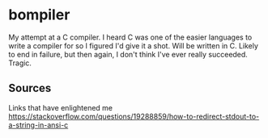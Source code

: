 # bompiler

My attempt at a C compiler. I heard C was one of the easier languages to write
a compiler for so I figured I'd give it a shot. Will be written in C. Likely
to end in failure, but then again, I don't think I've ever really succeeded.
Tragic.

## Sources
Links that have enlightened me
https://stackoverflow.com/questions/19288859/how-to-redirect-stdout-to-a-string-in-ansi-c
